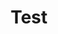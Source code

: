 ---
layout: post
title: "Test"
image: "https://demo.persiansda.com/assets/images/story01.png"
published: true
---
